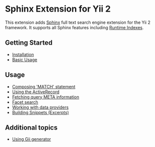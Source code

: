 Sphinx Extension for Yii 2
==========================

This extension adds [Sphinx](http://sphinxsearch.com/docs) full text search engine extension for the Yii 2 framework.
It supports all Sphinx features including [Runtime Indexes](http://sphinxsearch.com/docs/current.html#rt-indexes).

Getting Started
---------------

* [Installation](installation.md)
* [Basic Usage](basic-usage.md)

Usage
-----

* [Composing 'MATCH' statement](usage-match.md)
* [Using the ActiveRecord](usage-ar.md)
* [Fetching query META information](usage-meta.md)
* [Facet search](usage-facets.md)
* [Working with data providers](usage-data-providers.md)
* [Building Snippets (Excerpts)](usage-snippets.md)

Additional topics
-----------------

* [Using Gii generator](topics-gii.md)
